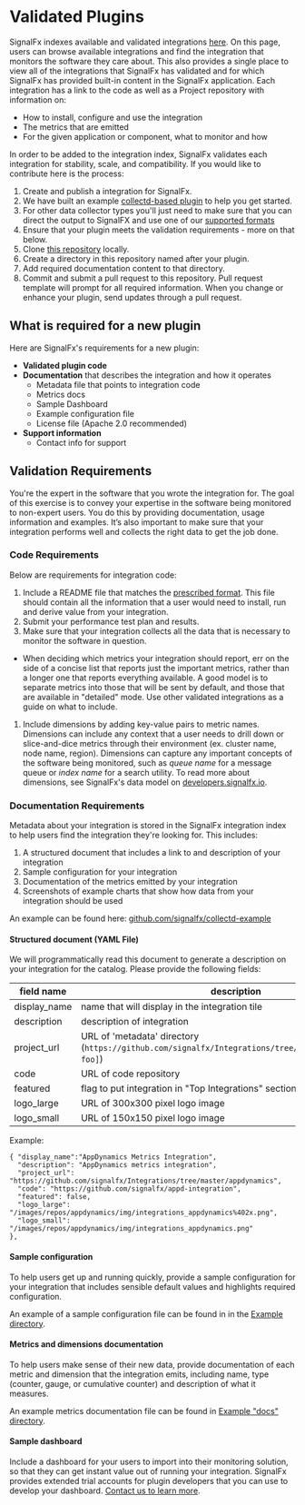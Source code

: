# Validated Plugins

SignalFx indexes available and validated integrations [here](http://signalfx.github.io). On this page, users can browse available integrations and find the integration that monitors the software they care about. This also provides a single place to view all of the integrations that SignalFx has validated and for which SignalFx has provided built-in content in the SignalFx application. Each integration has a link to the code as well as a Project repository with information on:

- How to install, configure and use the integration
- The metrics that are emitted
- For the given application or component, what to monitor and how

In order to be added to the integration index, SignalFx validates each integration for stability, scale, and compatibility. If you would like to contribute here is the process:

1. Create and publish a integration for SignalFx.
 1. We have built an example [collectd-based plugin](https://github.com/signalfx/collectd-example/blob/master/example_plugin.py) to help you get started.
 1. For other data collector types you'll just need to make sure that you can direct the output to SignalFX and use one of our [supported formats](https://developers.signalfx.com/docs/signalfx-api-overview)
1. Ensure that your plugin meets the validation requirements - more on that below.
1. Clone [this repository](https://github.com/signalfx/Integrations) locally.
1. Create a directory in this repository named after your plugin.
1. Add required documentation content to that directory.
1. Commit and submit a pull request to this repository. Pull request template will prompt for all required information. When you change or enhance your plugin, send updates through a pull request.

## What is required for a new plugin

Here are SignalFx's requirements for a new plugin:

- **Validated plugin code**
- **Documentation** that describes the integration and how it operates
  - Metadata file that points to integration code
  - Metrics docs
  - Sample Dashboard
  - Example configuration file
  - License file (Apache 2.0 recommended)
- **Support information**
  - Contact info for support

## Validation Requirements

You're the expert in the software that you wrote the integration for. The goal of this exercise is to convey your expertise in the software being monitored to non-expert users. You do this by providing documentation, usage information and examples. It’s also important to make sure that your integration performs well and collects the right data to get the job done.

### Code Requirements
Below are requirements for integration code:

1. Include a README file that matches the [prescribed format](https://github.com/signalfx/Integrations/blob/master/Example/README.md). This file should contain all the information that a user would need to install, run and derive value from your integration.
1. Submit your performance test plan and results.
1. Make sure that your integration collects all the data that is necessary to monitor the software in question.
  - When deciding which metrics your integration should report, err on the side of a concise list that reports just the important metrics, rather than a longer one that reports everything available. A good model is to separate metrics into those that will be sent by default, and those that are available in "detailed" mode. Use other validated integrations as a guide on what to include.
1. Include dimensions by adding key-value pairs to metric names. Dimensions can include any context that a user needs to drill down or slice-and-dice metrics through their environment (ex. cluster name, node name, region). Dimensions can capture any important concepts of the software being monitored, such as _queue name_ for a message queue or _index name_ for a search utility. To read more about dimensions, see SignalFx's data model on [developers.signalfx.io](http://developers.signalfx.io).

### Documentation Requirements

Metadata about your integration is stored in the SignalFx integration index to help users find the integration they're looking for. This includes:

1. A structured document that includes a link to and description of your integration
1. Sample configuration for your integration
1. Documentation of the metrics emitted by your integration
1. Screenshots of example charts that show how data from your integration should be used

An example can be found here: [github.com/signalfx/collectd-example](https://github.com/signalfx/collectd-example)

#### Structured document (YAML File)

We will programmatically read this document to generate a description on your integration for the catalog. Please provide the following fields:

| field name | description |
|------------|-------------|
| display_name | name that will display in the integration tile|
| description | description of integration |
| project_url | URL of 'metadata' directory (`https://github.com/signalfx/Integrations/tree/master/[integration-foo]`)|
| code | URL of code repository |
| featured | flag to put integration in "Top Integrations" section |
| logo_large | URL of 300x300 pixel logo image |
| logo_small | URL of 150x150 pixel logo image |


Example:

```
{ "display_name":"AppDynamics Metrics Integration",
  "description": "AppDynamics metrics integration",
  "project_url": "https://github.com/signalfx/Integrations/tree/master/appdynamics",
  "code": "https://github.com/signalfx/appd-integration",
  "featured": false,
  "logo_large": "/images/repos/appdynamics/img/integrations_appdynamics%402x.png",
  "logo_small": "/images/repos/appdynamics/img/integrations_appdynamics.png"
},
```

#### Sample configuration

To help users get up and running quickly, provide a sample configuration for your integration that includes sensible default values and highlights required configuration.

An example of a sample configuration file can be found in in the [Example directory](https://github.com/signalfx/Integrations/blob/master/Example/10-example.conf).

#### Metrics and dimensions documentation

To help users make sense of their new data, provide documentation of each metric and dimension that the integration emits, including name, type (counter, gauge, or cumulative counter) and description of what it measures.

An example metrics documentation file can be found in [Example "docs" directory](https://github.com/signalfx/Integrations/tree/master/Example/docs).

#### Sample dashboard

Include a dashboard for your users to import into their monitoring solution, so that they can get instant value out of running your integration. SignalFx provides extended trial accounts for plugin developers that you can use to develop your dashboard. [Contact us to learn more](mailto:community@signalfx.com).
